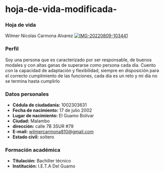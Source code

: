 # hoja-de-vida-modificada-
### Hoja de vida 
Wilmer Nicolas Carmona Alvarez
<a href="https://ibb.co/JzBdF25"><img src="https://i.ibb.co/MR2h5pM/IMG-20220809-103441.jpg" alt="IMG-20220809-103441" border="0"></a>
### Perfil
 Soy una persona que es caracterizado por ser responsable, de buenos modales y con altas ganas de superarse como persona cada día.
Cuento con la capacidad de adaptación y flexibilidad, siempre en disposición para el correcto cumplimiento de las funciones, cada día es un reto y mi día no se termina hasta cumplirlo
### Datos personales

- **Cédula de ciudadanía:** 1002303631
- **Fecha de nacimiento:** 17 de julio 2002
- **Lugar de nacimiento:** El Guamo Bolivar
- **Ciudad:** Malambo
- **dirección:** calle 7B 3SUR #79
- **E-mail:** wilmercarmona810@gmail.com
- **Estado civil:** soltero
 
### Formación académica
- **Titulación:** Bachiller técnico
- **Institución:** I.E.T.A Del Guamo
